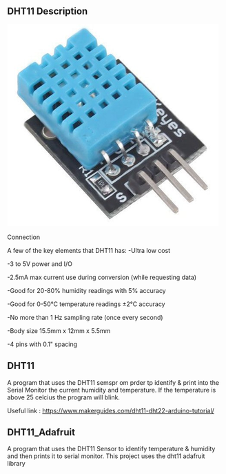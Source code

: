 DHT11 Description
--------------

![](https://raw.githubusercontent.com/AlexandrosPanag/My_Arduino_Projects/main/DHT11/DHT11.jpg)

Connection


A few of the key elements that DHT11 has:
-Ultra low cost


-3 to 5V power and I/O


-2.5mA max current use during conversion (while requesting data)


-Good for 20-80% humidity readings with 5% accuracy


-Good for 0-50°C temperature readings ±2°C accuracy


-No more than 1 Hz sampling rate (once every second)


-Body size 15.5mm x 12mm x 5.5mm


-4 pins with 0.1" spacing




DHT11
--------------


A program that uses the DHT11 semspr om prder tp identify & print into the Serial Monitor the current humidity and temperature.
If the temperature is above 25 celcius the program will blink.

Useful link : https://www.makerguides.com/dht11-dht22-arduino-tutorial/


DHT11_Adafruit
---------------

A program that uses the DHT11 Sensor to identify temperature & humidity and then prints it to serial monitor. This project uses the dht11 adafruit library
